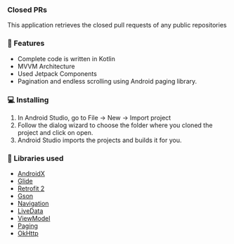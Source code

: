 
### Closed PRs
This application retrieves the closed pull requests of any public repositories

### 🌟 Features
*   Complete code is written in Kotlin
*   MVVM Architecture
*   Used Jetpack Components
*   Pagination and endless scrolling using Android paging library.

### 💻  Installing
1.  In Android Studio, go to File -> New -> Import project
2.  Follow the dialog wizard to choose the folder where you cloned the project and click on open.
3.  Android Studio imports the projects and builds it for you.

### 📃 Libraries used
* [AndroidX](https://developer.android.com/jetpack/androidx/) 
* [Glide](https://github.com/bumptech/glide) 
* [Retrofit 2](https://github.com/square/retrofit)
* [Gson](https://github.com/google/gson)
* [Navigation](https://developer.android.com/guide/navigation)
* [LiveData](https://developer.android.com/topic/libraries/architecture/livedata)
* [ViewModel](https://developer.android.com/topic/libraries/architecture/viewmodel)
* [Paging](https://developer.android.com/topic/libraries/architecture/paging/)
* [OkHttp](https://github.com/square/okhttp)